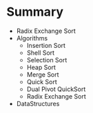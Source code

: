 # Summary

* Radix Exchange Sort
* Algorithms
   * Insertion Sort
   * Shell Sort
   * Selection Sort
   * Heap Sort
   * Merge Sort
   * Quick Sort
   * Dual Pivot QuickSort
   * Radix Exchange Sort
* DataStructures

